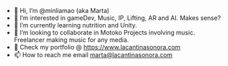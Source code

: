 - 👋 Hi, I’m @minliamao (aka Marta)
- 👀 I’m interested in gameDev, Music, IP, Lifting, AR and AI. Makes sense?
- 🌱 I’m currently learning nutrition and Unity.
- 💞️ I’m looking to collaborate in Motoko Projects involving music. Freelancer making music for any media.
- 👀 Check my portfolio @ https://www.lacantinasonora.com
- 📫 How to reach me email marta@lacantinasonora.com

